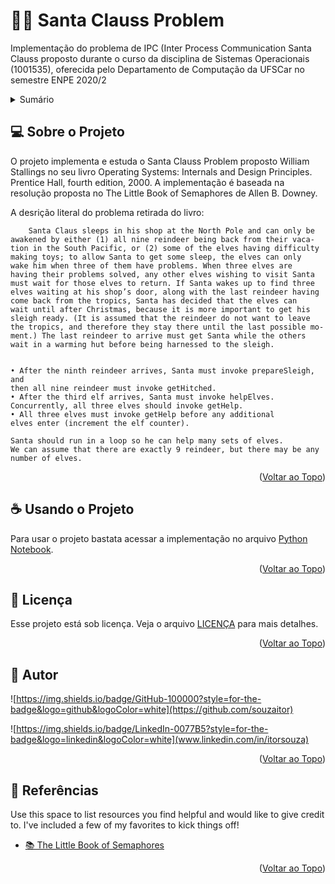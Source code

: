 # 🎅🏻 Santa Clauss Problem

Implementação do problema de IPC (Inter Process Communication Santa Clauss proposto durante o curso da disciplina de Sistemas Operacionais (1001535), oferecida pelo Departamento de Computação da UFSCar no semestre ENPE 2020/2

<div id="top"></div>
<!-- Sumário -->
<details>
  <summary>Sumário</summary>
  <ol>
    <li><a href="#sobre-o-projeto">💻 Sobre o Projeto</a></li>
    <li><a href="#usando">☕ Usando o Projeto</a></li>
    <li><a href="#Licença">📝 Licença</a></li>
    <li><a href="#Autor">📧 Autor</a></li>
    <li><a href="#Referências">📝 Referências</a></li>
  </ol>
</details>

<div id="sobre-o-projeto"></div>
<!-- ABOUT THE PROJECT -->

## 💻 Sobre o Projeto

O projeto implementa e estuda o Santa Clauss Problem proposto William Stallings no seu livro Operating Systems: Internals and Design Principles. Prentice Hall, fourth edition, 2000. A implementação é baseada na resolução proposta no The Little Book of Semaphores de Allen B. Downey.

A desrição literal do problema retirada do livro:
```
    Santa Claus sleeps in his shop at the North Pole and can only be
awakened by either (1) all nine reindeer being back from their vaca-
tion in the South Pacific, or (2) some of the elves having difficulty
making toys; to allow Santa to get some sleep, the elves can only
wake him when three of them have problems. When three elves are
having their problems solved, any other elves wishing to visit Santa
must wait for those elves to return. If Santa wakes up to find three
elves waiting at his shop’s door, along with the last reindeer having
come back from the tropics, Santa has decided that the elves can
wait until after Christmas, because it is more important to get his
sleigh ready. (It is assumed that the reindeer do not want to leave
the tropics, and therefore they stay there until the last possible mo-
ment.) The last reindeer to arrive must get Santa while the others
wait in a warming hut before being harnessed to the sleigh.


• After the ninth reindeer arrives, Santa must invoke prepareSleigh, and
then all nine reindeer must invoke getHitched.
• After the third elf arrives, Santa must invoke helpElves. 
Concurrently, all three elves should invoke getHelp.
• All three elves must invoke getHelp before any additional 
elves enter (increment the elf counter).

Santa should run in a loop so he can help many sets of elves. 
We can assume that there are exactly 9 reindeer, but there may be any number of elves.
```

<p align="right">(<a href="#top">Voltar ao Topo</a>)</p>

<div id="usando"></div>
<!-- USAGE EXAMPLES -->

## ☕ Usando o Projeto

Para usar o projeto bastata acessar a implementação no arquivo [Python Notebook](https://github.com/souzaitor/Santa-Clauss-Problem/blob/main/Trabalho_SO_Santa_Claus_Problem.ipynb).


<p align="right">(<a href="#top">Voltar ao Topo</a>)</p>

<div id="Licença"></div>
<!-- Licença -->

## 📝 Licença

Esse projeto está sob licença. Veja o arquivo [LICENÇA](https://github.com/souzaitor/Santa-Clauss-Problem/blob/main/LICENSE) para mais detalhes.

<p align="right">(<a href="#top">Voltar ao Topo</a>)</p>

<div id="Autor"></div>
<!-- Autor -->

## 📧 Autor

![https://img.shields.io/badge/GitHub-100000?style=for-the-badge&logo=github&logoColor=white](https://github.com/souzaitor)

![https://img.shields.io/badge/LinkedIn-0077B5?style=for-the-badge&logo=linkedin&logoColor=white](www.linkedin.com/in/itorsouza)


<p align="right">(<a href="#top">Voltar ao Topo</a>)</p>

<div id="Referências"></div>
<!-- Referências -->

## 📝 Referências

Use this space to list resources you find helpful and would like to give credit to. I've included a few of my favorites to kick things off!

* [📚 The Little Book of Semaphores](https://greenteapress.com/semaphores/LittleBookOfSemaphores.pdf)

<p align="right">(<a href="#top">Voltar ao Topo</a>)</p>


